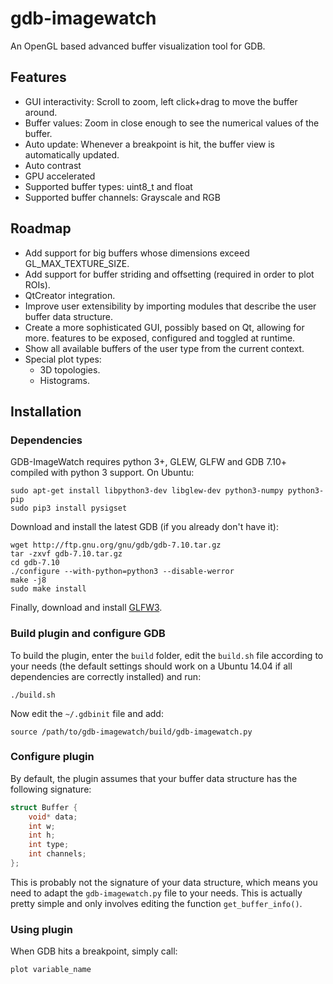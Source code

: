 # gdb-imagewatch
An OpenGL based advanced buffer visualization tool for GDB.

## Features

* GUI interactivity: Scroll to zoom, left click+drag to move the buffer around.
* Buffer values: Zoom in close enough to see the numerical values of the
  buffer.
* Auto update: Whenever a breakpoint is hit, the buffer view is automatically
  updated.
* Auto contrast
* GPU accelerated
* Supported buffer types: uint8_t and float
* Supported buffer channels: Grayscale and RGB

## Roadmap

* Add support for big buffers whose dimensions exceed GL_MAX_TEXTURE_SIZE.
* Add support for buffer striding and offsetting (required in order to plot
  ROIs).
* QtCreator integration.
* Improve user extensibility by importing modules that describe the user buffer
  data structure.
* Create a more sophisticated GUI, possibly based on Qt, allowing for more.
  features to be exposed, configured and toggled at runtime.
* Show all available buffers of the user type from the current context.
* Special plot types:
  * 3D topologies.
  * Histograms.

## Installation

### Dependencies

GDB-ImageWatch requires python 3+, GLEW, GLFW and GDB 7.10+ compiled with
python 3 support. On Ubuntu:

    sudo apt-get install libpython3-dev libglew-dev python3-numpy python3-pip
    sudo pip3 install pysigset

Download and install the latest GDB (if you already don't have it):

    wget http://ftp.gnu.org/gnu/gdb/gdb-7.10.tar.gz
    tar -zxvf gdb-7.10.tar.gz
    cd gdb-7.10
    ./configure --with-python=python3 --disable-werror
    make -j8
    sudo make install

Finally, download and install [GLFW3][1].

### Build plugin and configure GDB

To build the plugin, enter the `build` folder, edit the `build.sh` file
according to your needs (the default settings should work on a Ubuntu 14.04 if
all dependencies are correctly installed) and run:

    ./build.sh

Now edit the `~/.gdbinit` file and add: 

    source /path/to/gdb-imagewatch/build/gdb-imagewatch.py

### Configure plugin

By default, the plugin assumes that your buffer data structure has the
following signature:

```cpp
struct Buffer {
    void* data;
    int w;
    int h;
    int type;
    int channels;
};
```

This is probably not the signature of your data structure, which means you need
to adapt the `gdb-imagewatch.py` file to your needs. This is actually pretty
simple and only involves editing the function `get_buffer_info()`.

### Using plugin

When GDB hits a breakpoint, simply call:

    plot variable_name

[1]: http://www.glfw.org/
